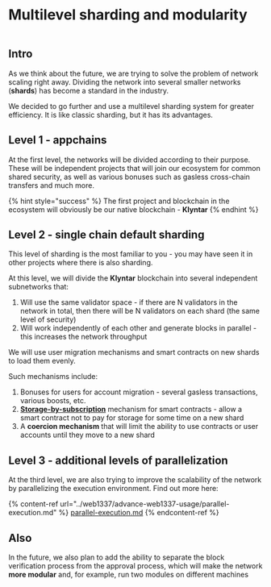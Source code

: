 # Multilevel sharding and modularity

<figure><img src="../.gitbook/assets/image (102).png" alt=""><figcaption></figcaption></figure>

## Intro

As we think about the future, we are trying to solve the problem of network scaling right away. Dividing the network into several smaller networks (**shards**) has become a standard in the industry.

We decided to go further and use a multilevel sharding system for greater efficiency. It is like classic sharding, but it has its advantages.

## Level 1 - appchains

At the first level, the networks will be divided according to their purpose. These will be independent projects that will join our ecosystem for common shared security, as well as various bonuses such as gasless cross-chain transfers and much more.

{% hint style="success" %}
The first project and blockchain in the ecosystem will obviously be our native blockchain - **Klyntar**
{% endhint %}

## Level 2 - single chain default sharding

This level of sharding is the most familiar to you - you may have seen it in other projects where there is also sharding.

At this level, we will divide the **Klyntar** blockchain into several independent subnetworks that:

1. Will use the same validator space - if there are N validators in the network in total, then there will be N validators on each shard (the same level of security)
2. Will work independently of each other and generate blocks in parallel - this increases the network throughput

We will use user migration mechanisms and smart contracts on new shards to load them evenly.

Such mechanisms include:

1. Bonuses for users for account migration - several gasless transactions, various boosts, etc.
2. [**Storage-by-subscription**](../web1337/advance-web1337-usage/abstraction/storage-abstraction/pay-for-storage-rent.md) mechanism for smart contracts - allow a smart contract not to pay for storage for some time on a new shard
3. A **coercion mechanism** that will limit the ability to use contracts or user accounts until they move to a new shard

## Level 3 - additional levels of parallelization

At the third level, we are also trying to improve the scalability of the network by parallelizing the execution environment. Find out more here:

{% content-ref url="../web1337/advance-web1337-usage/parallel-execution.md" %}
[parallel-execution.md](../web1337/advance-web1337-usage/parallel-execution.md)
{% endcontent-ref %}

## Also

In the future, we also plan to add the ability to separate the block verification process from the approval process, which will make the network **more modular** and, for example, run two modules on different machines
